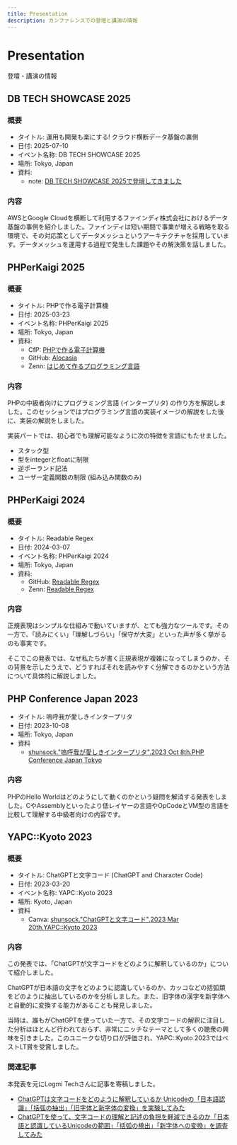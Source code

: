 ```yaml
---
title: Presentation
description: カンファレンスでの登壇と講演の情報
---
```


# Presentation

登壇・講演の情報

## DB TECH SHOWCASE 2025

### 概要

- タイトル: 運用も開発も楽にする! クラウド横断データ基盤の裏側
- 日付: 2025-07-10
- イベント名称: DB TECH SHOWCASE 2025
- 場所: Tokyo, Japan
- 資料:
    - note: [DB TECH SHOWCASE 2025で登壇してきました](https://note.com/shunsock/n/n6497ca46bbb1)

### 内容

AWSとGoogle Cloudを横断して利用するファインディ株式会社におけるデータ基盤の事例を紹介しました。ファインディは短い期間で事業が増える戦略を取る環境で、その対応策としてデータメッシュというアーキテクチャを採用しています。データメッシュを運用する過程で発生した課題やその解決策を話しました。

## PHPerKaigi 2025

### 概要

- タイトル: PHPで作る電子計算機
- 日付: 2025-03-23
- イベント名称: PHPerKaigi 2025
- 場所: Tokyo, Japan
- 資料:
    - CfP: [PHPで作る電子計算機](https://fortee.jp/phperkaigi-2025/speaker/proposal/view/32569e1d-99ae-4b61-a839-be77ee3127e6)
    - GitHub: [Alocasia](https://github.com/shunsock/alocasia)
    - Zenn: [はじめて作るプログラミング言語](https://zenn.dev/shundeveloper/books/b224dd232e5a22)

### 内容

PHPの中級者向けにプログラミング言語 (インタープリタ) の作り方を解説しました。このセッションではプログラミング言語の実装イメージの解説をした後に、実装の解説をしました。

実装パートでは、初心者でも理解可能なように次の特徴を言語にもたせました。

- スタック型
- 型をintegerとfloatに制限
- 逆ポーランド記法
- ユーザー定義関数の制限 (組み込み関数のみ)

## PHPerKaigi 2024

### 概要

- タイトル: Readable Regex
- 日付: 2024-03-07
- イベント名称: PHPerKaigi 2024
- 場所: Tokyo, Japan
- 資料:
    - GitHub: [Readable Regex](https://github.com/shunsock/phper_kaigi_2024)
    - Zenn: [Readable Regex](https://zenn.dev/shundeveloper/articles/e6405c323c555a)

### 内容

正規表現はシンプルな仕組みで動いていますが、とても強力なツールです。その一方で、「読みにくい」「理解しづらい」「保守が大変」といった声が多く挙がるのも事実です。

そこでこの発表では、なぜ私たちが書く正規表現が複雑になってしまうのか、その背景を示したうえで、どうすればそれを読みやすく分解できるのかという方法について具体的に解説しました。

## PHP Conference Japan 2023

- タイトル: 嗚呼我が愛しきインタープリタ
- 日付: 2023-10-08
- 場所: Tokyo, Japan
- 資料
    - [shunsock."嗚呼我が愛しきインタープリタ".2023 Oct 8th.PHP Conference Japan Tokyo](https://www.canva.com/design/DAFv6xqcGHs/mDbIDvwvA5Zv4w9bkHh3_g/view?utm_content=DAFv6xqcGHs&utm_campaign=designshare&utm_medium=link&utm_source=publishsharelink)

### 内容

PHPのHello Worldはどのようにして動くのかという疑問を解消する発表をしました。CやAssemblyといったより低レイヤーの言語やOpCodeとVM型の言語を比較して理解する中級者向けの内容です。

## YAPC::Kyoto 2023

### 概要

- タイトル: ChatGPTと文字コード (ChatGPT and Character Code)
- 日付: 2023-03-20
- イベント名称: YAPC::Kyoto 2023
- 場所: Kyoto, Japan
- 資料
    - Canva: [shunsock."ChatGPTと文字コード".2023 Mar 20th.YAPC::Kyoto 2023](https://www.canva.com/design/DAFddEPFvZI/Z7qh-Y9Ju3wisr95wEzpIg/view?utm_content=DAFddEPFvZI&utm_campaign=designshare&utm_medium=link&utm_source=publishsharelink)

### 内容

この発表では、「ChatGPTが文字コードをどのように解釈しているのか」について紹介しました。

ChatGPTが日本語の文字をどのように認識しているのか、カッコなどの括弧類をどのように抽出しているのかを分析しました。また、旧字体の漢字を新字体へと自動的に変換する能力があることも発見しました。

当時は、誰もがChatGPTを使っていた一方で、その文字コードの解釈に注目した分析はほとんど行われておらず、非常にニッチなテーマとして多くの聴衆の興味を引きました。このユニークな切り口が評価され、YAPC::Kyoto 2023ではベストLT賞を受賞しました。

### 関連記事

本発表を元にLogmi Techさんに記事を寄稿しました。

- [ChatGPTは文字コードをどのように解釈しているか Unicodeの「日本語認識」「括弧の抽出」「旧字体と新字体の変換」を実験してみた](https://logmi.jp/tech/articles/328614)
- [ChatGPTを使って、文字コードの理解と記述の負担を軽減できるのか「日本語と認識しているUnicodeの範囲」「括弧の検出」「新字体への変換」を調査してみた](https://logmi.jp/tech/articles/329484)

